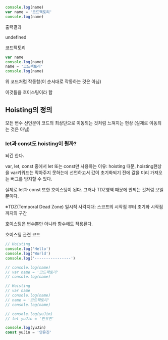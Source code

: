 ```javascript
console.log(name)
var name = '코드팩토리'
console.log(name)
```

출력결과

undefined

코드팩토리

```javascript
var name
console.log(name)
name = '코드팩토리'
console.log(name)
```

위 코드처럼 작동함(이 순서대로 작동하는 것은 아님)

이것들을 호이스팅이라 함

## Hoisting의 정의

모든 변수 선언문이 코드의 최상단으로 이동되는 것처럼 느껴지는 현상 (실제로 이동되는 것은 아님)

### let과 const도 hoisting이 될까?

되긴 한다.

var, let, const 중에서 let 또는 const만 사용하는 이유: hoisting 때문, hoisting현상을 var키워드는 막아주지 못하는데 선언하고서 값이 초기화되기 전에 값을 미리 가져오는 버그를 방지할 수 있다.

실제로 let과 const 또한 호이스팅이 된다. 그러나 TDZ영역 때문에 안되는 것처럼 보일뿐이다.

※TDZ(Temporal Dead Zone) 일시적 사각지대: 스코프의 시작점 부터 초기화 시작점까지의 구간

호이스팅은 변수뿐만 아니라 함수에도 적용된다.

호이스팅 관련 코드

```javascript
// Hoisting
console.log('Hello')
console.log('World')
console.log('----------------')

// console.log(name)
// var name = '코드팩토리'
// console.log(name)

// Hoisting
// var name
// console.log(name)
// name = '코드팩토리'
// console.log(name)

// console.log(yuJin)
// let yuJin = '안유진'

console.log(yuJin)
const yuJin = '안유진'
```